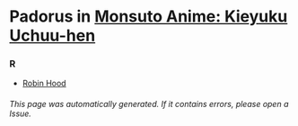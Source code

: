 # Padorus in [Monsuto Anime: Kieyuku Uchuu-hen](https://myanimelist.net/anime/36246/Monsuto_Anime__Kieyuku_Uchuu-hen)

### R
* [Robin Hood](https://github.com/shadow578/Project-Padoru/blob/master/table-of-contents/characters/RobinHood.md)

###### This page was automatically generated. If it contains errors, please open a Issue.
